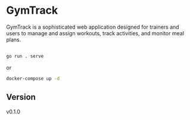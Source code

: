 # GymTrack

GymTrack is a sophisticated web application designed for trainers and users to manage and assign workouts, track activities, and monitor meal plans.

##
```bash
go run . serve
```

or

```bash
docker-compose up -d
```

## Version

v0.1.0
